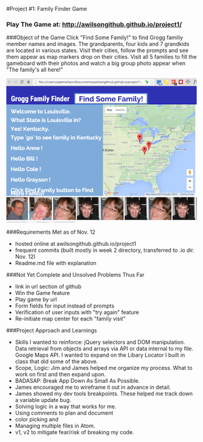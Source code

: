 #Project #1: Family Finder Game

### Play The Game at: http://awilsongithub.github.io/project1/

###Object of the Game
Click "Find Some Family!" to find Grogg familiy member names and images. The grandparents, four kids and 7 grandkids are located in various states. Visit their cities, follow the prompts and see them appear as map markers drop on their cities. Visit all 5 families to fill the gameboard with their photos and watch a big group photo appear when "The family's all here!" 

![ScreenShot](project1_screenshot.jpg)

###Requirements Met as of Nov. 12
* hosted online at awilsongithub.github.io/project1
* frequent commits (built mostly in week 2 directory, transferred to .io dir. Nov. 12)
* Readme.md file with explanation

###Not Yet Complete and Unsolved Problems Thus Far
* link in url section of github
* Win the Game feature
* Play game by url
* Form fields for input instead of prompts
* Verification of user inputs with "try again" feature
* Re-initiate map center for each "family visit"

###Project Approach and Learnings
* Skills I wanted to reinforce: jQuery selectors and DOM manipulation. Data retrieval from objects and arrays via API or data internal to my file. Google Maps API. I wanted to expand on the Libary Locator I built in class that did some of the above. 
* Scope, Logic: Jim and James helped me organize my process. What to work on first and then expand upon. 
* BADASAP: Break App Down As Small As Possible.
* James encouraged me to wireframe it out in advance in detail.
* James showed my dev tools breakpoints. These helped me track down a variable update bug.
* Solving logic in a way that works for me.
* Using comments to plan and document 
* color picking and 
* Managing multiple files in Atom.
* v1, v2 to mitigate fear/risk of breaking my code.




